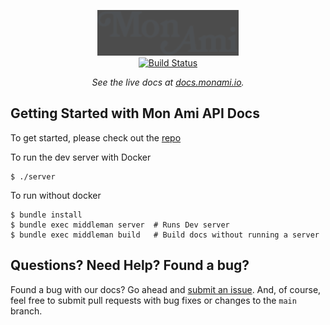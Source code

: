 <p align="center">
  <img src="https://raw.githubusercontent.com/mes-amis/docs.monami.io/main/source/images/logo.svg" alt="Mon Ami API Documentation" width="226" style="filter: invert(0.7);">
  <br>
  <a href="https://github.com/mes-amis/docs.monami.io/actions?query=workflow%3ABuild+branch%3Amain"><img src="https://github.com/mes-amis/docs.monami.io/workflows/Build/badge.svg?branch=main" alt="Build Status"></a>
</p>

<p align="center"><em>See the live docs at <a href="https://docs.monami.io">docs.monami.io</a>.</em></p>

## Getting Started with Mon Ami API Docs

To get started, please check out the [repo](https://github.com/mes-amis/docs.monami.io)

To run the dev server with Docker

```
$ ./server
```

To run without docker

```
$ bundle install
$ bundle exec middleman server  # Runs Dev server
$ bundle exec middleman build   # Build docs without running a server
```

## Questions? Need Help? Found a bug?

Found a bug with our docs? Go ahead and [submit an issue](https://github.com/mes-amis/docs.monami.io/issues). And, of course, feel free to submit pull requests with bug fixes or changes to the `main` branch.
